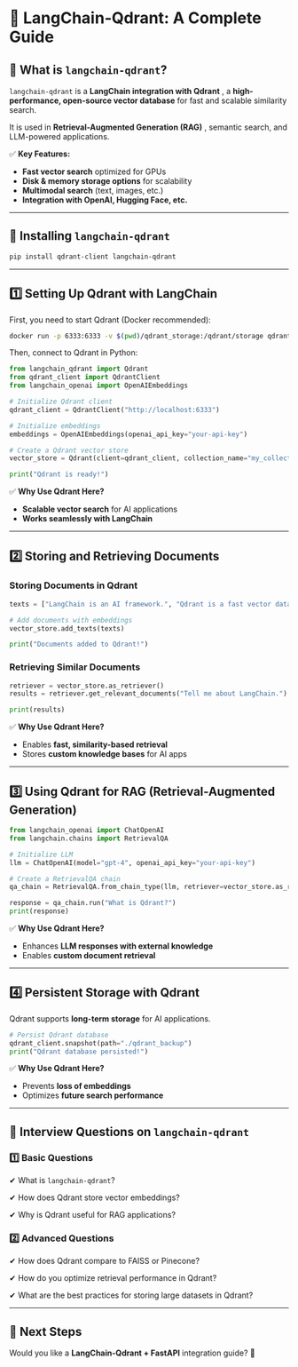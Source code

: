 # **🚀 LangChain-Qdrant: A Complete Guide**

## **🔹 What is `langchain-qdrant`?**

`langchain-qdrant` is a  **LangChain integration with Qdrant** , a **high-performance, open-source vector database** for fast and scalable similarity search.

It is used in  **Retrieval-Augmented Generation (RAG)** , semantic search, and LLM-powered applications.

✅ **Key Features:**

* **Fast vector search** optimized for GPUs
* **Disk & memory storage options** for scalability
* **Multimodal search** (text, images, etc.)
* **Integration with OpenAI, Hugging Face, etc.**

---

## **🔹 Installing `langchain-qdrant`**

```bash
pip install qdrant-client langchain-qdrant
```

---

## **1️⃣ Setting Up Qdrant with LangChain**

First, you need to start Qdrant (Docker recommended):

```bash
docker run -p 6333:6333 -v $(pwd)/qdrant_storage:/qdrant/storage qdrant/qdrant
```

Then, connect to Qdrant in Python:

```python
from langchain_qdrant import Qdrant
from qdrant_client import QdrantClient
from langchain_openai import OpenAIEmbeddings

# Initialize Qdrant client
qdrant_client = QdrantClient("http://localhost:6333")

# Initialize embeddings
embeddings = OpenAIEmbeddings(openai_api_key="your-api-key")

# Create a Qdrant vector store
vector_store = Qdrant(client=qdrant_client, collection_name="my_collection", embeddings=embeddings)

print("Qdrant is ready!")
```

✅ **Why Use Qdrant Here?**

* **Scalable vector search** for AI applications
* **Works seamlessly with LangChain**

---

## **2️⃣ Storing and Retrieving Documents**

### **Storing Documents in Qdrant**

```python
texts = ["LangChain is an AI framework.", "Qdrant is a fast vector database."]

# Add documents with embeddings
vector_store.add_texts(texts)

print("Documents added to Qdrant!")
```

### **Retrieving Similar Documents**

```python
retriever = vector_store.as_retriever()
results = retriever.get_relevant_documents("Tell me about LangChain.")

print(results)
```

✅ **Why Use Qdrant Here?**

* Enables **fast, similarity-based retrieval**
* Stores **custom knowledge bases** for AI apps

---

## **3️⃣ Using Qdrant for RAG (Retrieval-Augmented Generation)**

```python
from langchain_openai import ChatOpenAI
from langchain.chains import RetrievalQA

# Initialize LLM
llm = ChatOpenAI(model="gpt-4", openai_api_key="your-api-key")

# Create a RetrievalQA chain
qa_chain = RetrievalQA.from_chain_type(llm, retriever=vector_store.as_retriever())

response = qa_chain.run("What is Qdrant?")
print(response)
```

✅ **Why Use Qdrant Here?**

* Enhances **LLM responses with external knowledge**
* Enables **custom document retrieval**

---

## **4️⃣ Persistent Storage with Qdrant**

Qdrant supports **long-term storage** for AI applications.

```python
# Persist Qdrant database
qdrant_client.snapshot(path="./qdrant_backup")
print("Qdrant database persisted!")
```

✅ **Why Use Qdrant Here?**

* Prevents **loss of embeddings**
* Optimizes **future search performance**

---

## **🔹 Interview Questions on `langchain-qdrant`**

### **1️⃣ Basic Questions**

✔ What is `langchain-qdrant`?

✔ How does Qdrant store vector embeddings?

✔ Why is Qdrant useful for RAG applications?

### **2️⃣ Advanced Questions**

✔ How does Qdrant compare to FAISS or Pinecone?

✔ How do you optimize retrieval performance in Qdrant?

✔ What are the best practices for storing large datasets in Qdrant?

---

## **🚀 Next Steps**

Would you like a **LangChain-Qdrant + FastAPI** integration guide? 🎯

